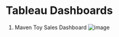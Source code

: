 # Tableau Dashboards
1. Maven Toy Sales Dashboard
   ![image](https://github.com/Akash-Salunkhe/tableau/assets/72498844/73accd0d-eddb-4996-a2b8-e3dc6ae23e9b)
